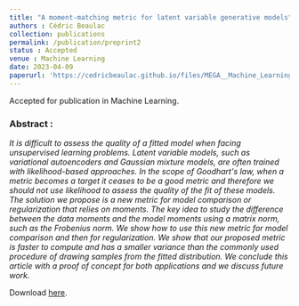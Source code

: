 ```yaml
---
title: "A moment-matching metric for latent variable generative models"
authors : Cédric Beaulac
collection: publications
permalink: /publication/preprint2
status : Accepted
venue : Machine Learning
date: 2023-04-09
paperurl: 'https://cedricbeaulac.github.io/files/MEGA__Machine_Learning__Revision___arXiv.pdf'
---
```


Accepted for publication in Machine Learning.

### Abstract :

*It is difficult to assess the quality of a fitted model when facing unsupervised learning problems. Latent variable models, such as variational autoencoders and Gaussian mixture models, are often trained with likelihood-based approaches. In the scope of Goodhart's law, when a metric becomes a target it ceases to be a good metric and therefore we should not use likelihood to assess the quality of the fit of these models. The solution we propose is a new metric for model comparison or regularization that relies on moments. The key idea to study the difference between the data moments and the model moments using a matrix norm, such as the Frobenius norm. We show how to use this new metric for model comparison and then for regularization. We show that our proposed metric is faster to compute and has a smaller variance than the commonly used procedure of drawing samples from the fitted distribution. We conclude this article with a proof of concept for both applications and we discuss future work.*

Download [here](https://cedricbeaulac.github.io/files/MEGA__Machine_Learning__Revision.pdf).



